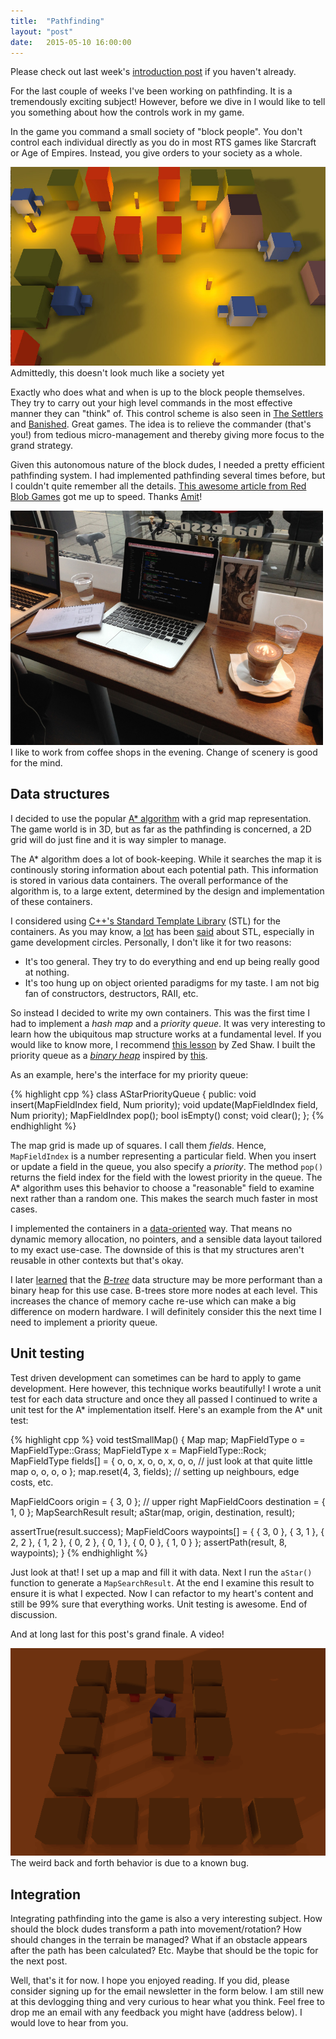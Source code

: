 ```yaml
---
title:  "Pathfinding"
layout: "post"
date:   2015-05-10 16:00:00
---
```

Please check out last week's [introduction post](/my-story-so-far.html) if you haven't already.

For the last couple of weeks I've been working on pathfinding. It is a tremendously exciting subject! However, before we dive in I would like to tell you something about how the controls work in my game.

In the game you command a small society of "block people". You don't control each individual directly as you do in most RTS games like Starcraft or Age of Empires. Instead, you give orders to your society as a whole.

<p class="photo">
  <img src="/assets/images/game-ss1.jpg" /><br>
  Admittedly, this doesn't look much like a society yet
</p>

Exactly who does what and when is up to the block people themselves. They try to carry out your high level commands in the most effective manner they can "think" of. This control scheme is also seen in [The Settlers](http://en.wikipedia.org/wiki/The_Settlers) and [Banished](http://www.shiningrocksoftware.com/game/). Great games. The idea is to relieve the commander (that's you!) from tedious micro-management and thereby giving more focus to the grand strategy.

Given this autonomous nature of the block dudes, I needed a pretty efficient pathfinding system. I had implemented pathfinding several times before, but I couldn't quite remember all the details. [This awesome article from Red Blob Games](http://www.redblobgames.com/pathfinding/a-star/introduction.html) got me up to speed. Thanks [Amit](https://twitter.com/redblobgames)!

<p class="photo">
  <img src="/assets/images/coffee-shop-work.jpg" style="width: 500px"><br>
  I like to work from coffee shops in the evening. Change of scenery is good for the mind.
</p>

## Data structures

I decided to use the popular [A* algorithm](http://en.wikipedia.org/wiki/A*_search_algorithm) with a grid map representation. The game world is in 3D, but as far as the pathfinding is concerned, a 2D grid will do just fine and it is way simpler to manage.

The A* algorithm does a lot of book-keeping. While it searches the map it is continously storing information about each potential path. This information is stored in various data containers. The overall performance of the algorithm is, to a large extent, determined by the design and implementation of these containers.

I considered using [C++'s Standard Template Library](http://en.wikipedia.org/wiki/Standard_Template_Library) (STL) for the containers. As you may know, a [lot](http://gamedev.stackexchange.com/questions/268/stl-for-games-yea-or-nay) has been [said](http://simonask.tumblr.com/post/59763277483/why-stl-isnt-great-for-game-development) about STL, especially in game development circles. Personally, I don't like it for two reasons:

* It's too general. They try to do everything and end up being really good at nothing.
* It's too hung up on object oriented paradigms for my taste. I am not big fan of constructors, destructors, RAII, etc.

So instead I decided to write my own containers. This was the first time I had to implement a *hash map* and a *priority queue*. It was very interesting to learn how the ubiquitous map structure works at a fundamental level. If you would like to know more, I recommend [this lesson](http://c.learncodethehardway.org/book/ex37.html) by Zed Shaw. I built the priority queue as a *[binary heap](http://en.wikipedia.org/wiki/Binary_heap)* inspired by [this](http://stackoverflow.com/questions/17009056/how-to-implement-ologn-decrease-key-operation-for-min-heap-based-priority-queu).

As an example, here's the interface for my priority queue:

{% highlight cpp %}
class AStarPriorityQueue {
public:
  void insert(MapFieldIndex field, Num priority);
  void update(MapFieldIndex field, Num priority);
  MapFieldIndex pop();
  bool isEmpty() const;
  void clear();
};
{% endhighlight %}

The map grid is made up of squares. I call them *fields*. Hence, `MapFieldIndex` is a number representing a particular field. When you insert or update a field in the queue, you also specify a *priority*. The method `pop()` returns the field index for the field with the lowest priority in the queue. The A* algorithm uses this behavior to choose a "reasonable" field to examine next rather than a random one. This makes the search much faster in most cases.

I implemented the containers in a [data-oriented](http://gamesfromwithin.com/data-oriented-design) way. That means no dynamic memory allocation, no pointers, and a sensible data layout tailored to my exact use-case. The downside of this is that my structures aren't reusable in other contexts but that's okay.

I later [learned](http://cglab.ca/~morin/misc/arraylayout/) that the *[B-tree](http://en.wikipedia.org/wiki/B-tree)* data structure may be more performant than a binary heap for this use case. B-trees store more nodes at each level. This increases the chance of memory cache re-use which can make a big difference on modern hardware. I will definitely consider this the next time I need to implement a priority queue.

## Unit testing

Test driven development can sometimes can be hard to apply to game development. Here however, this technique works beautifully! I wrote a unit test for each data structure and once they all passed I continued to write a unit test for the A* implementation itself. Here's an example from the A* unit test:

{% highlight cpp %}
void testSmallMap() {
  Map map;
  MapFieldType o = MapFieldType::Grass;
  MapFieldType x = MapFieldType::Rock;
  MapFieldType fields[] = {
    o, o, x, o,
    o, x, o, o, // just look at that quite little map
    o, o, o, o
  };
  map.reset(4, 3, fields); // setting up neighbours, edge costs, etc.

  MapFieldCoors origin = { 3, 0 }; // upper right
  MapFieldCoors destination = { 1, 0 };
  MapSearchResult result;
  aStar(map, origin, destination, result);

  assertTrue(result.success);
  MapFieldCoors waypoints[] = {
    { 3, 0 }, { 3, 1 }, { 2, 2 }, { 1, 2 },
    { 0, 2 }, { 0, 1 }, { 0, 0 }, { 1, 0 }
  };
  assertPath(result, 8, waypoints);
}
{% endhighlight %}

Just look at that! I set up a map and fill it with data. Next I run the `aStar()` function to generate a `MapSearchResult`. At the end I examine this result to ensure it is what I expected. Now I can refactor to my heart's content and still be 99% sure that everything works. Unit testing is awesome. End of discussion.

And at long last for this post's grand finale. A video!

<p class="photo">
  <img src="/assets/images/pathfinding-demo.gif"><br>
  The weird back and forth behavior is due to a known bug.
</p>

## Integration

Integrating pathfinding into the game is also a very interesting subject. How should the block dudes transform a path into movement/rotation? How should changes in the terrain be managed? What if an obstacle appears after the path has been calculated? Etc. Maybe that should be the topic for the next post.

Well, that's it for now. I hope you enjoyed reading. If you did, please consider signing up for the email newsletter in the form below. I am still new at this devlogging thing and very curious to hear what you think. Feel free to drop me an email with any feedback you might have (address below). I would love to hear from you.

